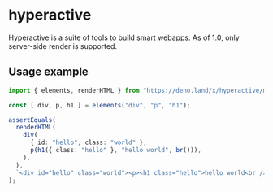 # hyperactive

Hyperactive is a suite of tools to build smart webapps. As of 1.0, only server-side render is supported.

## Usage example

```TypeScript
import { elements, renderHTML } from "https://deno.land/x/hyperactive/mod.ts";

const [ div, p, h1 ] = elements("div", "p", "h1");

assertEquals(
  renderHTML(
    div(
      { id: "hello", class: "world" },
      p(h1({ class: "hello" }, "hello world", br())),
    ),
  ),
  `<div id="hello" class="world"><p><h1 class="hello">hello world<br /></h1></p></div>`,
);
```
